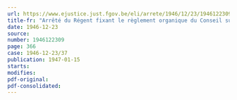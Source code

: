 ```yaml
---
url: https://www.ejustice.just.fgov.be/eli/arrete/1946/12/23/1946122309/justel
title-fr: "Arrêté du Régent fixant le règlement organique du Conseil supérieur de l'horticulture"
date: 1946-12-23
source:
number: 1946122309
page: 366
case: 1946-12-23/37
publication: 1947-01-15
starts:
modifies:
pdf-original:
pdf-consolidated:
---
```


